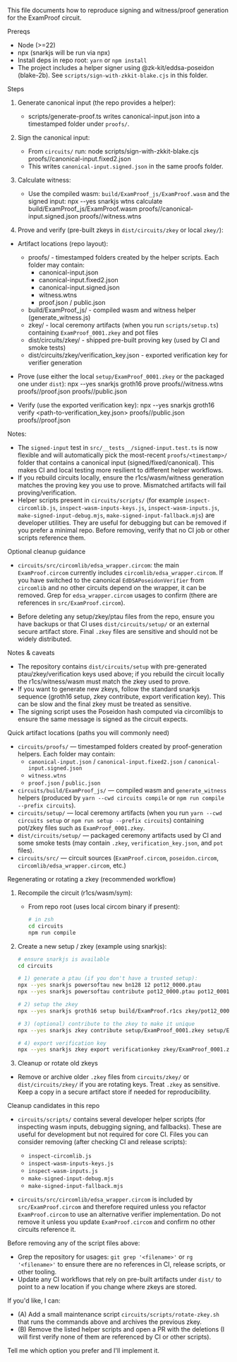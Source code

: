 This file documents how to reproduce signing and witness/proof generation for the ExamProof circuit.

Prereqs

- Node (>=22)
- npx (snarkjs will be run via npx)
- Install deps in repo root: `yarn` or `npm install`
- The project includes a helper signer using @zk-kit/eddsa-poseidon (blake-2b). See `scripts/sign-with-zkkit-blake.cjs` in this folder.

Steps

1. Generate canonical input (the repo provides a helper):

   - scripts/generate-proof.ts writes canonical-input.json into a timestamped folder under `proofs/`.

2. Sign the canonical input:

   - From `circuits/` run:
     node scripts/sign-with-zkkit-blake.cjs proofs/<timestamp>/canonical-input.fixed2.json
   - This writes `canonical-input.signed.json` in the same proofs folder.

3. Calculate witness:

   - Use the compiled wasm: `build/ExamProof_js/ExamProof.wasm` and the signed input:
     npx --yes snarkjs wtns calculate build/ExamProof_js/ExamProof.wasm proofs/<timestamp>/canonical-input.signed.json proofs/<timestamp>/witness.wtns

4. Prove and verify (pre-built zkeys in `dist/circuits/zkey` or local `zkey/`):

- Artifact locations (repo layout):

  - proofs/ - timestamped folders created by the helper scripts. Each folder may contain:
    - canonical-input.json
    - canonical-input.fixed2.json
    - canonical-input.signed.json
    - witness.wtns
    - proof.json / public.json
  - build/ExamProof_js/ - compiled wasm and witness helper (generate_witness.js)
  - zkey/ - local ceremony artifacts (when you run `scripts/setup.ts`) containing `ExamProof_0001.zkey` and pot files
  - dist/circuits/zkey/ - shipped pre-built proving key (used by CI and smoke tests)
  - dist/circuits/zkey/verification_key.json - exported verification key for verifier generation

- Prove (use either the local `setup/ExamProof_0001.zkey` or the packaged one under `dist`):
  npx --yes snarkjs groth16 prove <path-to-zkey> proofs/<timestamp>/witness.wtns proofs/<timestamp>/proof.json proofs/<timestamp>/public.json

- Verify (use the exported verification key):
  npx --yes snarkjs groth16 verify <path-to-verification_key.json> proofs/<timestamp>/public.json proofs/<timestamp>/proof.json

Notes:

- The `signed-input` test in `src/__tests__/signed-input.test.ts` is now flexible and will automatically pick the most-recent `proofs/<timestamp>/` folder that contains a canonical input (signed/fixed/canonical). This makes CI and local testing more resilient to different helper workflows.
- If you rebuild circuits locally, ensure the r1cs/wasm/witness generation matches the proving key you use to prove. Mismatched artifacts will fail proving/verification.
- Helper scripts present in `circuits/scripts/` (for example `inspect-circomlib.js`, `inspect-wasm-inputs-keys.js`, `inspect-wasm-inputs.js`, `make-signed-input-debug.mjs`, `make-signed-input-fallback.mjs`) are developer utilities. They are useful for debugging but can be removed if you prefer a minimal repo. Before removing, verify that no CI job or other scripts reference them.

Optional cleanup guidance

- `circuits/src/circomlib/edsa_wrapper.circom`: the main `ExamProof.circom` currently includes `circomlib/edsa_wrapper.circom`. If you have switched to the canonical `EdDSAPoseidonVerifier` from `circomlib` and no other circuits depend on the wrapper, it can be removed. Grep for `edsa_wrapper.circom` usages to confirm (there are references in `src/ExamProof.circom`).

- Before deleting any setup/zkey/ptau files from the repo, ensure you have backups or that CI uses `dist/circuits/setup/` or an external secure artifact store. Final `.zkey` files are sensitive and should not be widely distributed.

Notes & caveats

- The repository contains `dist/circuits/setup` with pre-generated ptau/zkey/verification keys used above; if you rebuild the circuit locally the r1cs/witness/wasm must match the zkey used to prove.
- If you want to generate new zkeys, follow the standard snarkjs sequence (groth16 setup, zkey contribute, export verification key). This can be slow and the final zkey must be treated as sensitive.
- The signing script uses the Poseidon hash computed via circomlibjs to ensure the same message is signed as the circuit expects.

Quick artifact locations (paths you will commonly need)

- `circuits/proofs/` — timestamped folders created by proof-generation helpers. Each folder may contain:
  - `canonical-input.json` / `canonical-input.fixed2.json` / `canonical-input.signed.json`
  - `witness.wtns`
  - `proof.json` / `public.json`
- `circuits/build/ExamProof_js/` — compiled wasm and `generate_witness` helpers (produced by `yarn --cwd circuits compile` or `npm run compile --prefix circuits`).
- `circuits/setup/` — local ceremony artifacts (when you run `yarn --cwd circuits setup` or `npm run setup --prefix circuits`) containing pot/zkey files such as `ExamProof_0001.zkey`.
- `dist/circuits/setup/` — packaged ceremony artifacts used by CI and some smoke tests (may contain `.zkey`, `verification_key.json`, and `pot` files).
- `circuits/src/` — circuit sources (`ExamProof.circom`, `poseidon.circom`, `circomlib/edsa_wrapper.circom`, etc.)

Regenerating or rotating a zkey (recommended workflow)

1. Recompile the circuit (r1cs/wasm/sym):

   - From repo root (uses local circom binary if present):

     ```bash
     # in zsh
     cd circuits
     npm run compile
     ```

2. Create a new setup / zkey (example using snarkjs):

   ```bash
   # ensure snarkjs is available
   cd circuits

   # 1) generate a ptau (if you don't have a trusted setup):
   npx --yes snarkjs powersoftau new bn128 12 pot12_0000.ptau
   npx --yes snarkjs powersoftau contribute pot12_0000.ptau pot12_0001.ptau --name="init contribution"

   # 2) setup the zkey
   npx --yes snarkjs groth16 setup build/ExamProof.r1cs zkey/pot12_0001.ptau zkey/ExamProof_0001.zkey

   # 3) (optional) contribute to the zkey to make it unique
   npx --yes snarkjs zkey contribute setup/ExamProof_0001.zkey setup/ExamProof_0001.zkey --name="dev contribution" -v

   # 4) export verification key
   npx --yes snarkjs zkey export verificationkey zkey/ExamProof_0001.zkey zkey/verification_key.json
   ```

3. Cleanup or rotate old zkeys

- Remove or archive older `.zkey` files from `circuits/zkey/` or `dist/circuits/zkey/` if you are rotating keys. Treat `.zkey` as sensitive. Keep a copy in a secure artifact store if needed for reproducibility.

Cleanup candidates in this repo

- `circuits/scripts/` contains several developer helper scripts (for inspecting wasm inputs, debugging signing, and fallbacks). These are useful for development but not required for core CI. Files you can consider removing (after checking CI and release scripts):

  - `inspect-circomlib.js`
  - `inspect-wasm-inputs-keys.js`
  - `inspect-wasm-inputs.js`
  - `make-signed-input-debug.mjs`
  - `make-signed-input-fallback.mjs`

- `circuits/src/circomlib/edsa_wrapper.circom` is included by `src/ExamProof.circom` and therefore required unless you refactor `ExamProof.circom` to use an alternative verifier implementation. Do not remove it unless you update `ExamProof.circom` and confirm no other circuits reference it.

Before removing any of the script files above:

- Grep the repository for usages: `git grep '<filename>'` or `rg '<filename>'` to ensure there are no references in CI, release scripts, or other tooling.
- Update any CI workflows that rely on pre-built artifacts under `dist/` to point to a new location if you change where zkeys are stored.

If you'd like, I can:

- (A) Add a small maintenance script `circuits/scripts/rotate-zkey.sh` that runs the commands above and archives the previous zkey.
- (B) Remove the listed helper scripts and open a PR with the deletions (I will first verify none of them are referenced by CI or other scripts).

Tell me which option you prefer and I'll implement it.
